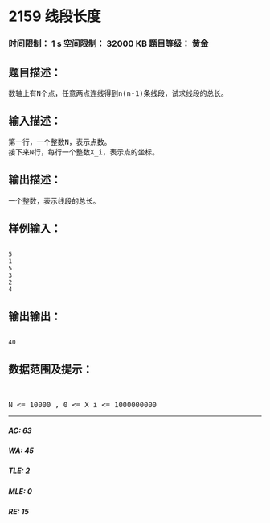 # 2159 线段长度   
### 时间限制： 1 s     空间限制： 32000 KB     题目等级： 黄金  
## 题目描述：  

<pre>
数轴上有N个点，任意两点连线得到n(n-1)条线段，试求线段的总长。
</pre>
  
  
## 输入描述：  

<pre>
第一行，一个整数N，表示点数。  
接下来N行，每行一个整数X_i，表示点的坐标。
</pre>
  
  
## 输出描述：  

<pre>
一个整数，表示线段的总长。
</pre>
  
  
## 样例输入：  

<pre><code>
5  
1  
5  
3  
2  
4
</code></pre>
  
  
## 输出输出：  

<pre><code>
40
</code></pre>
  
  
## 数据范围及提示：  

<pre>

 
N <= 10000 , 0 <= X_i <= 1000000000
</pre>
  
  
***  

##### AC: 63  
##### WA: 45  
##### TLE: 2  
##### MLE: 0  
##### RE: 15  
